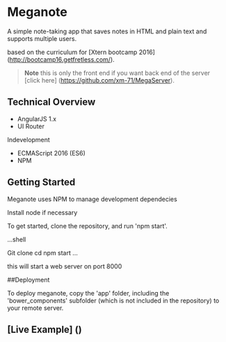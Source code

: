 # Meganote

A simple note-taking app that saves notes in HTML and plain text and supports multiple users. 

based on the curriculum for [Xtern bootcamp 2016] (http://bootcamp16.getfretless.com/).

>**Note** this is only the front end if you want back end of the server [click here] (https://github.com/xm-71/MegaServer).

## Technical Overview

* AngularJS 1.x
* UI Router 

Indevelopment
* ECMAScript 2016 (ES6)
* NPM



## Getting Started 

Meganote uses NPM to manage development dependecies

Install node if necessary

To get started, clone the repository, and run 'npm start'.

...shell

Git clone <this repository>
cd <this project folder >
npm start
...

this will start a web server on port 8000

##Deployment 

To deploy meganote, copy the 'app' folder, including the 
'bower_components' subfolder (which is not included in the repository)
to your remote server. 

## [Live Example] ()


